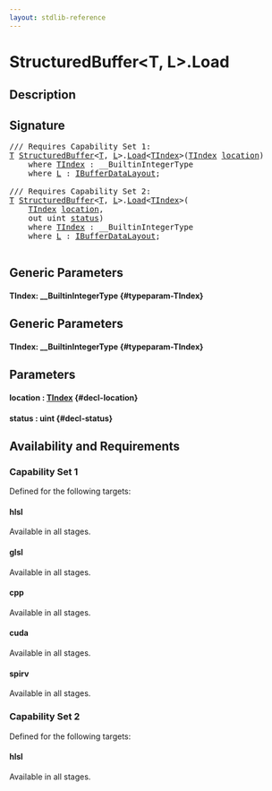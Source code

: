 ```yaml
---
layout: stdlib-reference
---
```


# StructuredBuffer\<T, L\>\.Load

## Description





## Signature 

<pre>
/// Requires Capability Set 1:
<a href="/stdlib-reference/types/StructuredBuffer/index#typeparam-T" class="code_type">T</a> <a href="/stdlib-reference/types/StructuredBuffer/index" class="code_type">StructuredBuffer</a>&lt;<a href="/stdlib-reference/types/StructuredBuffer/index#typeparam-T" class="code_type">T</a>, <a href="/stdlib-reference/types/StructuredBuffer/index#typeparam-L" class="code_type">L</a>&gt;.<a href="/stdlib-reference/types/StructuredBuffer/Load">Load</a>&lt;<a href="/stdlib-reference/types/StructuredBuffer/Load#typeparam-TIndex" class="code_type">TIndex</a>&gt;(<a href="/stdlib-reference/types/StructuredBuffer/Load#typeparam-TIndex" class="code_type">TIndex</a> <a href="/stdlib-reference/types/StructuredBuffer/Load#decl-location" class="code_param">location</a>)
    <span class='code_keyword'>where</span> <a href="/stdlib-reference/types/StructuredBuffer/Load#typeparam-TIndex" class="code_type">TIndex</a> : __BuiltinIntegerType
    <span class='code_keyword'>where</span> <a href="/stdlib-reference/types/StructuredBuffer/index#typeparam-L" class="code_type">L</a> : <a href="/stdlib-reference/interfaces/IBufferDataLayout/index">IBufferDataLayout</a>;

/// Requires Capability Set 2:
<a href="/stdlib-reference/types/StructuredBuffer/index#typeparam-T" class="code_type">T</a> <a href="/stdlib-reference/types/StructuredBuffer/index" class="code_type">StructuredBuffer</a>&lt;<a href="/stdlib-reference/types/StructuredBuffer/index#typeparam-T" class="code_type">T</a>, <a href="/stdlib-reference/types/StructuredBuffer/index#typeparam-L" class="code_type">L</a>&gt;.<a href="/stdlib-reference/types/StructuredBuffer/Load">Load</a>&lt;<a href="/stdlib-reference/types/StructuredBuffer/Load#typeparam-TIndex" class="code_type">TIndex</a>&gt;(
    <a href="/stdlib-reference/types/StructuredBuffer/Load#typeparam-TIndex" class="code_type">TIndex</a> <a href="/stdlib-reference/types/StructuredBuffer/Load#decl-location" class="code_param">location</a>,
    out uint <a href="/stdlib-reference/types/StructuredBuffer/Load#decl-status" class="code_param">status</a>)
    <span class='code_keyword'>where</span> <a href="/stdlib-reference/types/StructuredBuffer/Load#typeparam-TIndex" class="code_type">TIndex</a> : __BuiltinIntegerType
    <span class='code_keyword'>where</span> <a href="/stdlib-reference/types/StructuredBuffer/index#typeparam-L" class="code_type">L</a> : <a href="/stdlib-reference/interfaces/IBufferDataLayout/index">IBufferDataLayout</a>;

</pre>

## Generic Parameters

#### TIndex: \_\_BuiltinIntegerType {#typeparam-TIndex}

## Generic Parameters

#### TIndex: \_\_BuiltinIntegerType {#typeparam-TIndex}

## Parameters

#### location  : [TIndex](/stdlib-reference/types/StructuredBuffer/Load#typeparam-TIndex) {#decl-location}
#### status  : uint {#decl-status}

## Availability and Requirements

### Capability Set 1

Defined for the following targets:

#### hlsl
Available in all stages.

#### glsl
Available in all stages.

#### cpp
Available in all stages.

#### cuda
Available in all stages.

#### spirv
Available in all stages.


### Capability Set 2

Defined for the following targets:

#### hlsl
Available in all stages.



